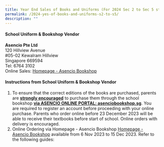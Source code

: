 ```yaml
---
title: Year End Sales of Books and Uniforms (For 2024 Sec 2 to Sec 5 students)
permalink: /2024-yes-of-books-and-uniforms-s2-to-s5/
description: ""
---
```

#### **School Uniform &amp; Bookshop Vendor**

**Asencio Pte Ltd**  
120 Hillview Avenue  
#05-02 Kewalram Hillview  
Singapore 669594  
Tel: 6764 3102  
Online Sales: [Homepage - Asencio Bookshop](https://asenciobookshop.sg/)

#### **Instructions from School Uniform &amp; Bookshop Vendor**

1. To ensure that the correct editions of the books are purchased, parents are <u>**strongly encouraged**</u> to purchase them through the school bookshop <u>**via ASENCIO ONLINE PORTAL: asenciobookshop.sg**</u>. You are required to register an account before proceeding with your  online purchase. Parents who order online before 23 December 2023 will be able to receive their textbooks before start of school. Online orders with delivery is encouraged.  
2. Online Ordering via Homepage - Asencio Bookshop [Homepage - Asencio Bookshop](https://asenciobookshop.sg/) available from 6 Nov 2023 to 15 Dec 2023.  Refer to the following guides:
